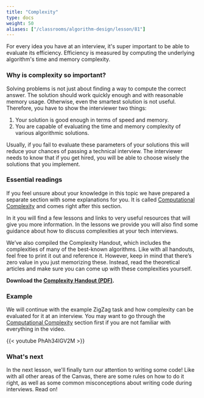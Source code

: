 ```yaml
---
title: "Complexity"
type: docs
weight: 50
aliases: ["/classrooms/algorithm-design/lesson/81"]
---
```

For every idea you have at an interview, it's super important to be able to evaluate its efficiency. Efficiency is measured by computing the underlying algorithm's time and memory complexity.

### Why is complexity so important?

Solving problems is not just about finding a way to compute the correct answer. The solution should work quickly enough and with reasonable memory usage. Otherwise, even the smartest solution is not useful. Therefore, you have to show the interviewer two things:

1. Your solution is good enough in terms of speed and memory.
2. You are capable of evaluating the time and memory complexity of various algorithmic solutions.

Usually, if you fail to evaluate these parameters of your solutions this will reduce your chances of passing a technical interview. The interviewer needs to know that if you get hired, you will be able to choose wisely the solutions that you implement.

### Essential readings

If you feel unsure about your knowledge in this topic we have prepared a separate section with some explanations for you. It is called [Computational Complexity](/algorithms/computational-complexity/) and comes right after this section.

In it you will find a few lessons and links to very useful resources that will give you more information. In the lessons we provide you will also find some guidance about how to discuss complexities at your tech interviews.

We’ve also compiled the Complexity Handout, which includes the complexities of many of the best-known algorithms. Like with all handouts, feel free to print it out and reference it. However, keep in mind that there’s zero value in you just memorizing these. Instead, read the theoretical articles and make sure you can come up with these complexities yourself.

**Download the [Complexity Handout (PDF)](/files/the-common-comlexities-handout.pdf).**

### Example

We will continue with the example ZigZag task and how complexity can be evaluated for it at an interview. You may want to go through the [Computational Complexity](https://train.hiredintech.com/classrooms/algorithm-design/lesson/48) section first if you are not familiar with everything in the video.

<!-- <div style="text-align: center; margin: 20px">
<iframe allowfullscreen="" frameborder="0" height="400" id="complexity_video" mozallowfullscreen="" src="//player.vimeo.com/video/86507336?api=1&amp;player_id=complexity_video" webkitallowfullscreen="" width="600px"></iframe>
</div> -->

<div class="row">
<div class="col-md-8 col-md-offset-2">
<div class="embed-responsive embed-responsive-16by9 text-center">
{{< youtube PhAh34IGV2M >}}
</div>
</div>
</div>

### What's next

In the next lesson, we'll finally turn our attention to writing some code! Like with all other areas of the Canvas, there are some rules on how to do it right, as well as some common misconceptions about writing code during interviews. Read on!
